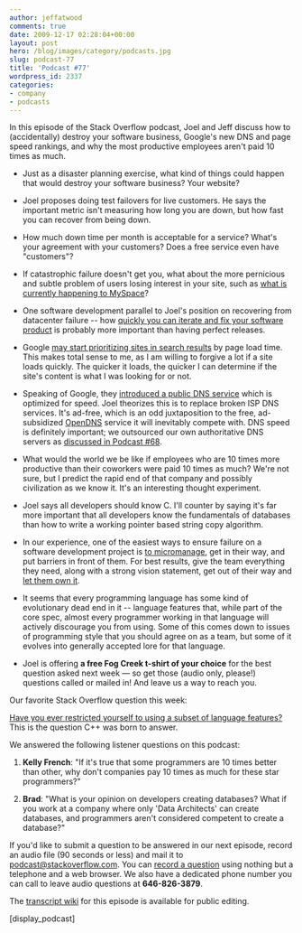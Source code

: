 ```yaml
---
author: jeffatwood
comments: true
date: 2009-12-17 02:28:04+00:00
layout: post
hero: /blog/images/category/podcasts.jpg
slug: podcast-77
title: 'Podcast #77'
wordpress_id: 2337
categories:
- company
- podcasts
---
```



In this episode of the Stack Overflow podcast, Joel and Jeff discuss how to (accidentally) destroy your software business, Google's new DNS and page speed rankings, and why the most productive employees aren't paid 10 times as much.








  * Just as a disaster planning exercise, what kind of things could happen that would destroy your software business? Your website?  



  * Joel proposes doing test failovers for live customers. He says the important metric isn't measuring how long you are down, but how fast you can recover from being down.


  * How much down time per month is acceptable for a service? What's your agreement with your customers? Does a free service even have "customers"?


  * If catastrophic failure doesn't get you, what about the more pernicious and subtle problem of users losing interest in your site, such as [what is currently happening to MySpace](http://is.gd/5piwM)?


  * One software development parallel to Joel's position on recovering from datacenter failure -- how [quickly you can iterate and fix your software product](http://www.codinghorror.com/blog/archives/001313.html) is probably more important than having perfect releases.


  * Google [may start prioritizing sites in search results](http://www.webpronews.com/topnews/2009/11/13/google-page-speed-may-be-a-ranking-factor-in-2010) by page load time. This makes total sense to me, as I am willing to forgive a lot if a site loads quickly. The quicker it loads, the quicker I can determine if the site's content is what I was looking for or not.


  * Speaking of Google, they [introduced a public DNS service](http://code.google.com/speed/public-dns/) which is optimized for speed. Joel theorizes this is to replace broken ISP DNS services. It's ad-free, which is an odd juxtaposition to the free, ad-subsidized [OpenDNS](http://www.opendns.com/) service it will inevitably compete with. DNS speed is definitely important; we outsourced our own authoritative DNS servers as [discussed in Podcast #68](http://blog.stackoverflow.com/2009/09/podcast-68/).


  * What would the world we be like if employees who are 10 times more productive than their coworkers were paid 10 times as much? We're not sure, but I predict the rapid end of that company and possibly civilization as we know it. It's an interesting thought experiment.


  * Joel says all developers should know C. I'll counter by saying it's far more important that all developers know the fundamentals of databases than how to write a working pointer based string copy algorithm.


  * In our experience, one of the easiest ways to ensure failure on a software development project is [to micromanage](http://www.codinghorror.com/blog/archives/001205.html), get in their way, and put barriers in front of them. For best results, give the team everything they need, along with a strong vision statement, get out of their way and [let them own it](http://www.codinghorror.com/blog/archives/000219.html).  



  * It seems that every programming language has some kind of evolutionary dead end in it -- language features that, while part of the core spec, almost every programmer working in that language will actively discourage you from using. Some of this comes down to issues of programming style that you should agree on as a team, but some of it evolves into generally accepted lore for that language.  



  * Joel is offering **a free Fog Creek t-shirt of your choice** for the best question asked next week — so get those (audio only, please!) questions called or mailed in! And leave us a way to reach you.




Our favorite Stack Overflow question this week:




[Have you ever restricted yourself to using a subset of language features?](http://stackoverflow.com/questions/1867857) This is the question C++ was born to answer.




We answered the following listener questions on this podcast:






  1. **Kelly French**: "If it's true that some programmers are 10 times better than other, why don't companies pay 10 times as much for these star programmers?"


  2. **Brad**: "What is your opinion on developers creating databases? What if you work at a company where only 'Data Architects' can create databases, and programmers aren't considered competent to create a database?"





If you'd like to submit a question to be answered in our next episode, record an audio file (90 seconds or less) and mail it to [podcast@stackoverflow.com](mailto:podcast@stackoverflow.com). You can [record a question](http://blog.stackoverflow.com/index.php/2008/05/recording-podcast-questions-using-your-telephone/) using nothing but a telephone and a web browser. We also have a dedicated phone number you can call to leave audio questions at **646-826-3879**.






The [transcript wiki](https://stackoverflow.fogbugz.com/default.asp?W29113) for this episode is available for public editing.




[display_podcast]



